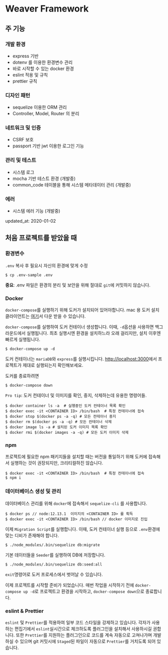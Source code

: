 # Weaver Framework

## 주 기능

### 개발 환경
- express 기반
- dotenv 를 이용한 환경변수 관리
- 바로 시작할 수 있는 docker 환경 
- eslint 적용 및 규칙
- prettier 규칙

### 디자인 패턴 
- sequelize 이용한 ORM 관리
- Controller, Model, Router 의 분리

### 네트워크 및 인증
- CSRF 보호
- passport 기반 jwt 이용한 로그인 기능

### 관리 및 테스트
- 시스템 로그
- mocha 기반 테스트 환경 (개발중)
- common_code 테이블을 통해 시스템 메타데이터 관리 (개발중) 

### 에러
- 시스템 에러 기능 (개발중)

updated_at: 2020-01-02

## 처음 프로젝트를 받았을 때

### 환경변수
`.env` 복사 후 필요시 자신의 환경에 맞게 수정
```shell script
$ cp .env-sample .env
```
**중요**: .env 파일은 환경의 분리 및 보안을 위해 절대로 `git`에 커밋하지 않습니다.

### Docker
`docker-compose`를 실행하기 위해 도커가 설치되어 있어야합니다. mac 용 도커 설치 클라이언트는 [여기](https://docs.docker.com/docker-for-mac/install/)서 다운 받을 수 있습니다.

`docker-compose`를 실행하여 도커 컨테이너 생성합니다. 이때, `-d`옵션을 사용하면 백그라운드에서 실행됩니다.
최초 실행시엔 환경을 설치하느라 오래 걸리지만, 설치 이후엔 빠르게 실행됩니다.

```shell script
$ docker-compose up -d
```
도커 컨테이너는 `mariaDB`와 `express`를 실행시킵니다. [http://localhost:3000](http://localhost:3000)에서 프로젝트가 제대로 실행되는지 확인해보세요. 

도커를 종료하려면
```shell script
$ docker-compose down
```

`Pro tip`: 도커 컨테이너 및 이미지를 확인, 중지, 삭제하는데 유용한 명령어들.
```shell script
$ docker container ls -a  # 실행중인 도커 컨테이너 목록 확인
$ docker exec -it <CONTAINER ID> /bin/bash  # 특정 컨테이너에 접속
$ docker stop $(docker ps -a -q) # 모든 컨테이너 중지
$ docker rm $(docker ps -a -q) # 모든 컨테이너 삭제
$ docker image ls -a # 설치된 도커 이미지 목록 확인 
$ docker rmi $(docker images -a -q) # 모든 도커 이미지 삭제
```

### npm
프로젝트에 필요한 npm 패키지들을 설치할 때는 버전을 통일하기 위해 도커에 접속해서 실행하는 것이 권장되지만, 크리티컬하진 않습니다.
```shell script
$ docker exec -it <CONTAINER ID> /bin/bash  # 특정 컨테이너에 접속
$ npm i
```

### 데이터베이스 생성 및 관리
데이터베이스 관리를 위해 `docker`에 접속해서 `sequelize-cli` 를 사용합니다.
```shell script
$ docker ps // node:12.13.1  이미지의 <CONTAINER ID> 를 획득
$ docker exec -it <CONTAINER ID> /bin/bash // docker 이미지로 진입
```

이제 `Migration Script`를 실행합니다. 이때, 도커 컨테이너 실행 등으로 `.env`환경에 맞는 디비가 존재해야 합니다. 
```shell script
$ ./node_modules/.bin/sequelize db:migrate
```

기본 데이터들을 `Seeder`를 실행하여 DB에 저장합니다.
```shell script
$ ./node_modules/.bin/sequelize db:seed:all
```

`exit`명령어로 도커 프로세스에서 벗어날 수 있습니다.

이제 프로젝트를 시작할 준비가 되었습니다. 매번 작업을 시작하기 전에 `docker-compose up -d`로 프로젝트고 환경을 시작하고, `docker-compose down`으로 종료합니다.


### eslint & Prettier
`eslint` 및 `Prettier`를 적용하여 일부 코드 스타일을 강제하고 있습니다.
각자가 사용하는 편집기에서 `eslint`실시간으로 체크하도록 플러그인을 설치해서 사용하시길 권합니다.
또한 `Prettier`를 지원하는 플러그인으로 코드를 계속 자동으로 고쳐나가며 개발하실 수 있으며
git 커밋시에 `Staged`된 파일이 자동으로 `Prettier`를 거치도록 되어 있습니다. 
